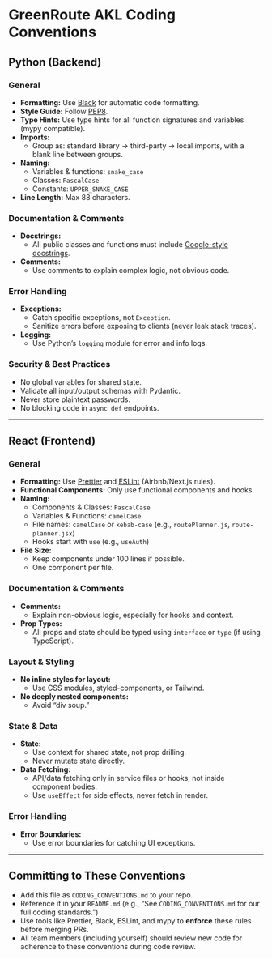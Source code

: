 # GreenRoute AKL Coding Conventions

## Python (Backend)

### General
- **Formatting:** Use [Black](https://black.readthedocs.io/en/stable/) for automatic code formatting.
- **Style Guide:** Follow [PEP8](https://peps.python.org/pep-0008/).
- **Type Hints:** Use type hints for all function signatures and variables (mypy compatible).
- **Imports:**
  - Group as: standard library → third-party → local imports, with a blank line between groups.
- **Naming:**
  - Variables & functions: `snake_case`
  - Classes: `PascalCase`
  - Constants: `UPPER_SNAKE_CASE`
- **Line Length:** Max 88 characters.

### Documentation & Comments
- **Docstrings:**
  - All public classes and functions must include [Google-style docstrings](https://sphinxcontrib-napoleon.readthedocs.io/en/latest/example_google.html).
- **Comments:**
  - Use comments to explain complex logic, not obvious code.

### Error Handling
- **Exceptions:**
  - Catch specific exceptions, not `Exception`.
  - Sanitize errors before exposing to clients (never leak stack traces).
- **Logging:**
  - Use Python’s `logging` module for error and info logs.

### Security & Best Practices
- No global variables for shared state.
- Validate all input/output schemas with Pydantic.
- Never store plaintext passwords.
- No blocking code in `async def` endpoints.

---

## React (Frontend)

### General
- **Formatting:** Use [Prettier](https://prettier.io/) and [ESLint](https://eslint.org/) (Airbnb/Next.js rules).
- **Functional Components:** Only use functional components and hooks.
- **Naming:**
  - Components & Classes: `PascalCase`
  - Variables & Functions: `camelCase`
  - File names: `camelCase` or `kebab-case` (e.g., `routePlanner.js`, `route-planner.jsx`)
  - Hooks start with `use` (e.g., `useAuth`)
- **File Size:**
  - Keep components under 100 lines if possible.
  - One component per file.

### Documentation & Comments
- **Comments:**
  - Explain non-obvious logic, especially for hooks and context.
- **Prop Types:**
  - All props and state should be typed using `interface` or `type` (if using TypeScript).

### Layout & Styling
- **No inline styles for layout:**
  - Use CSS modules, styled-components, or Tailwind.
- **No deeply nested components:**
  - Avoid “div soup.”

### State & Data
- **State:**
  - Use context for shared state, not prop drilling.
  - Never mutate state directly.
- **Data Fetching:**
  - API/data fetching only in service files or hooks, not inside component bodies.
  - Use `useEffect` for side effects, never fetch in render.

### Error Handling
- **Error Boundaries:**
  - Use error boundaries for catching UI exceptions.

---

## Committing to These Conventions

- Add this file as `CODING_CONVENTIONS.md` to your repo.
- Reference it in your `README.md` (e.g., “See `CODING_CONVENTIONS.md` for our full coding standards.”)
- Use tools like Prettier, Black, ESLint, and mypy to **enforce** these rules before merging PRs.
- All team members (including yourself) should review new code for adherence to these conventions during code review.
